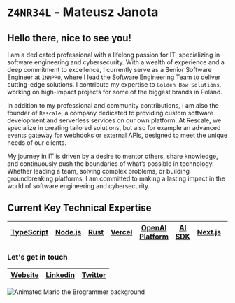 # `Z4NR34L` - Mateusz Janota
## Hello there, nice to see you!

I am a dedicated professional with a lifelong passion for IT, specializing in software engineering and cybersecurity. With a wealth of experience and a deep commitment to excellence, I currently serve as a Senior Software Engineer at `INNPRO`, where I lead the Software Engineering Team to deliver cutting-edge solutions. I contribute my expertise to `Golden Bow Solutions`, working on high-impact projects for some of the biggest brands in Poland.

In addition to my professional and community contributions, I am also the founder of `Rescale`, a company dedicated to providing custom software development and serverless services on our own platform. At Rescale, we specialize in creating tailored solutions, but also for example an advanced events gateway for webhooks or external APIs, designed to meet the unique needs of our clients.

My journey in IT is driven by a desire to mentor others, share knowledge, and continuously push the boundaries of what’s possible in technology. Whether leading a team, solving complex problems, or building groundbreaking platforms, I am committed to making a lasting impact in the world of software engineering and cybersecurity.

## Current Key Technical Expertise

| [TypeScript](https://www.typescriptlang.org/) | [Node.js](https://nodejs.org/) | [Rust](https://www.rust-lang.org/) | [Vercel](https://vercel.com) | [OpenAI Platform](https://platform.openai.com) | [AI SDK](https://sdk.vercel.ai) | [Next.js](https://nextjs.org/) | [TailwindCSS](https://tailwindcss.com/) |
| ---- | ---- | ---- | ---- | ---- | ---- | ---- | ---- |

### Let's get in touch

| [Website](https://www.zanreal.net) | [Linkedin](https://www.linkedin.com/in/zanreal/) | [Twitter](https://twitter.com/z4nr34l) |
| ------ | ------- | -------- |

![Animated Mario the Brogrammer background](https://user-images.githubusercontent.com/10498744/210012254-234538ff-d198-48aa-8964-37e6fd45d227.gif)
